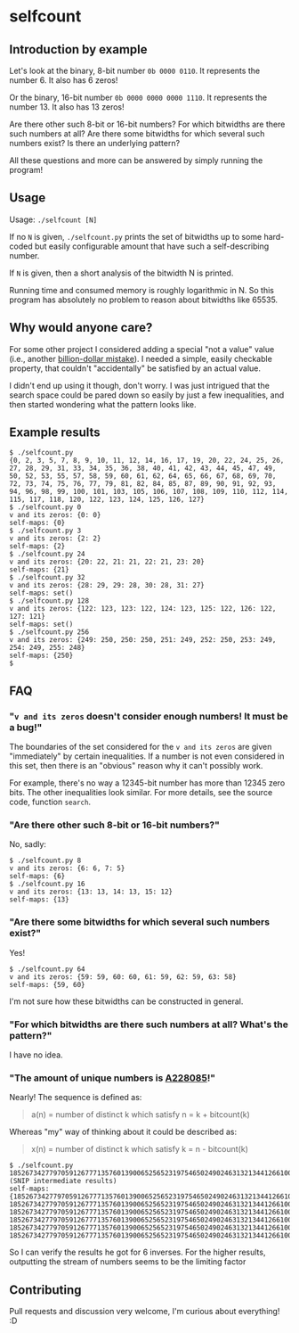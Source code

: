 # selfcount

## Introduction by example

Let's look at the binary, 8-bit number `0b 0000 0110`.
It represents the number 6.
It also has 6 zeros!

Or the binary, 16-bit number `0b 0000 0000 0000 1110`.
It represents the number 13.
It also has 13 zeros!

Are there other such 8-bit or 16-bit numbers?
For which bitwidths are there such numbers at all?
Are there some bitwidths for which several such numbers exist?
Is there an underlying pattern?

<!--
    And who took the cookie from the cookie jar?
    https://youtu.be/mj6l_5vDEAY?t=7)? ;)
-->

All these questions and more can be answered by simply running the program!

## Usage

Usage: `./selfcount [N]`

If no `N` is given, `./selfcount.py` prints the set of bitwidths up to
some hard-coded but easily configurable amount
that have such a self-describing number.

If `N` is given, then a short analysis of the bitwidth N is printed.

Running time and consumed memory is roughly logarithmic in N.
So this program has absolutely no problem to reason about bitwidths like 65535.

## Why would anyone care?

For some other project I considered adding a special "not a value" value
(i.e., another [billion-dollar mistake](https://en.wikipedia.org/wiki/Tony_Hoare#Apologies_and_retractions)).
I needed a simple, easily checkable property,
that couldn't "accidentally" be satisfied by an actual value.

I didn't end up using it though, don't worry.
I was just intrigued that the search space could be pared down so easily
by just a few inequalities, and then started wondering what the pattern looks like.

## Example results

```
$ ./selfcount.py
{0, 2, 3, 5, 7, 8, 9, 10, 11, 12, 14, 16, 17, 19, 20, 22, 24, 25, 26, 27, 28, 29, 31, 33, 34, 35, 36, 38, 40, 41, 42, 43, 44, 45, 47, 49, 50, 52, 53, 55, 57, 58, 59, 60, 61, 62, 64, 65, 66, 67, 68, 69, 70, 72, 73, 74, 75, 76, 77, 79, 81, 82, 84, 85, 87, 89, 90, 91, 92, 93, 94, 96, 98, 99, 100, 101, 103, 105, 106, 107, 108, 109, 110, 112, 114, 115, 117, 118, 120, 122, 123, 124, 125, 126, 127}
$ ./selfcount.py 0
v and its zeros: {0: 0}
self-maps: {0}
$ ./selfcount.py 3
v and its zeros: {2: 2}
self-maps: {2}
$ ./selfcount.py 24
v and its zeros: {20: 22, 21: 21, 22: 21, 23: 20}
self-maps: {21}
$ ./selfcount.py 32
v and its zeros: {28: 29, 29: 28, 30: 28, 31: 27}
self-maps: set()
$ ./selfcount.py 128
v and its zeros: {122: 123, 123: 122, 124: 123, 125: 122, 126: 122, 127: 121}
self-maps: set()
$ ./selfcount.py 256
v and its zeros: {249: 250, 250: 250, 251: 249, 252: 250, 253: 249, 254: 249, 255: 248}
self-maps: {250}
$ 
```

## FAQ

### "`v and its zeros` doesn't consider enough numbers!  It must be a bug!"

The boundaries of the set considered for the `v and its zeros`
are given "immediately" by certain inequalities.
If a number is not even considered in this set,
then there is an "obvious" reason why it can't possibly work.

For example, there's no way a 12345-bit number has more than 12345 zero bits.
The other inequalities look similar.  For more details, see the source code, function `search`.

### "Are there other such 8-bit or 16-bit numbers?"

No, sadly:

```
$ ./selfcount.py 8
v and its zeros: {6: 6, 7: 5}
self-maps: {6}
$ ./selfcount.py 16
v and its zeros: {13: 13, 14: 13, 15: 12}
self-maps: {13}
```

### "Are there some bitwidths for which several such numbers exist?"

Yes!

```
$ ./selfcount.py 64
v and its zeros: {59: 59, 60: 60, 61: 59, 62: 59, 63: 58}
self-maps: {59, 60}
```

I'm not sure how these bitwidths can be constructed in general.

### "For which bitwidths are there such numbers at all?  What's the pattern?"

I have no idea.

### "The amount of unique numbers is [A228085](https://oeis.org/A228085)!"

Nearly!  The sequence is defined as:

> a(n) = number of distinct k which satisfy n = k + bitcount(k)

Whereas "my" way of thinking about it could be described as:

> x(n) = number of distinct k which satisfy k = n - bitcount(k)

```
$ ./selfcount.py 1852673427797059126777135760139006525652319754650249024631321344126610074239106
(SNIP intermediate results)
self-maps: {1852673427797059126777135760139006525652319754650249024631321344126610074239104, 1852673427797059126777135760139006525652319754650249024631321344126610074238851, 1852673427797059126777135760139006525652319754650249024631321344126610074238852, 1852673427797059126777135760139006525652319754650249024631321344126610074239099, 1852673427797059126777135760139006525652319754650249024631321344126610074239100, 1852673427797059126777135760139006525652319754650249024631321344126610074238847}
```

So I can verify the results he got for 6 inverses.  For the higher results, outputting the stream of numbers seems to be the limiting factor

## Contributing

Pull requests and discussion very welcome, I'm curious about everything! :D

